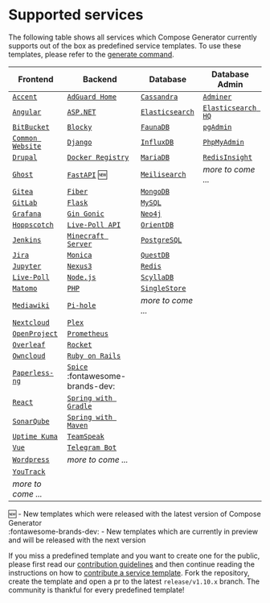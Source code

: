 # Supported services

The following table shows all services which Compose Generator currently supports out of the box as predefined service templates. To use these templates, please refer to the [generate command](../usage/generate).

| Frontend                                                                                                                                                        | Backend                                                                                                                                                              | Database                                                                                                                                                      | Database Admin                                                                                                                                                   |
| --------------------------------------------------------------------------------------------------------------------------------------------------------------- | -------------------------------------------------------------------------------------------------------------------------------------------------------------------- | ------------------------------------------------------------------------------------------------------------------------------------------------------------- | ---------------------------------------------------------------------------------------------------------------------------------------------------------------- |
| [`Accent`](https://github.com/compose-generator/compose-generator/tree/release/v1.10.x/predefined-services/frontend/accent)                                     | [`AdGuard Home`](https://github.com/compose-generator/compose-generator/tree/release/v1.10.x/predefined-services/backend/adguard-home)                               | [`Cassandra`](https://github.com/compose-generator/compose-generator/tree/release/v1.10.x/predefined-services/database/cassandra)                             | [`Adminer`](https://github.com/compose-generator/compose-generator/tree/release/v1.10.x/predefined-services/db-admin/adminer)                                    |
| [`Angular`](https://github.com/compose-generator/compose-generator/tree/release/v1.10.x/predefined-services/frontend/angular)                                   | [`ASP.NET`](https://github.com/compose-generator/compose-generator/tree/release/v1.10.x/predefined-services/backend/aspnet)                                          | [`Elasticsearch`](https://github.com/compose-generator/compose-generator/tree/release/v1.10.x/predefined-services/database/elasticsearch)                     | [`Elasticsearch HQ`](https://github.com/compose-generator/compose-generator/tree/release/v1.10.x/predefined-services/db-admin/elasticsearch-hq)                  |
| [`BitBucket`](https://github.com/compose-generator/compose-generator/tree/release/v1.10.x/predefined-services/frontend/bitbucket)                               | [`Blocky`](https://github.com/compose-generator/compose-generator/tree/release/v1.10.x/predefined-services/backend/blocky)                                           | [`FaunaDB`](https://github.com/compose-generator/compose-generator/tree/release/v1.10.x/predefined-services/database/faunadb)                                 | [`pgAdmin`](https://github.com/compose-generator/compose-generator/tree/release/v1.10.x/predefined-services/db-admin/pgadmin)                                    |
| [`Common Website`](https://github.com/compose-generator/compose-generator/tree/release/v1.10.x/predefined-services/frontend/common-website)                     | [`Django`](https://github.com/compose-generator/compose-generator/tree/release/v1.10.x/predefined-services/backend/django)                                           | [`InfluxDB`](https://github.com/compose-generator/compose-generator/tree/release/v1.10.x/predefined-services/database/influxdb)                               | [`PhpMyAdmin`](https://github.com/compose-generator/compose-generator/tree/release/v1.10.x/predefined-services/db-admin/phpmyadmin)                              |
| [`Drupal`](https://github.com/compose-generator/compose-generator/tree/release/v1.10.x/predefined-services/frontend/drupal)                                     | [`Docker Registry`](https://github.com/compose-generator/compose-generator/tree/release/v1.10.x/predefined-services/backend/docker-registry)                         | [`MariaDB`](https://github.com/compose-generator/compose-generator/tree/release/v1.10.x/predefined-services/database/mariadb)                                 | [`RedisInsight`](https://github.com/compose-generator/compose-generator/tree/release/v1.10.x/predefined-services/db-admin/redis-insight)                         |
| [`Ghost`](https://github.com/compose-generator/compose-generator/tree/release/v1.10.x/predefined-services/frontend/ghost)                                       | [`FastAPI`](https://github.com/compose-generator/compose-generator/tree/release/v1.10.x/predefined-services/backend/fastapi) :new:                                   | [`Meilisearch`](https://github.com/compose-generator/compose-generator/tree/release/v1.10.x/predefined-services/database/meilisearch)                         | *more to come ...*                                                                                                                                               |
| [`Gitea`](https://github.com/compose-generator/compose-generator/tree/release/v1.10.x/predefined-services/frontend/gitea)                                       | [`Fiber`](https://github.com/compose-generator/compose-generator/tree/release/v1.10.x/predefined-services/backend/fiber)                                             | [`MongoDB`](https://github.com/compose-generator/compose-generator/tree/release/v1.10.x/predefined-services/database/mongodb)                                 |                                                                                                                                                                  |
| [`GitLab`](https://github.com/compose-generator/compose-generator/tree/release/v1.10.x/predefined-services/frontend/gitlab)                                     | [`Flask`](https://github.com/compose-generator/compose-generator/tree/release/v1.10.x/predefined-services/backend/flask)                                             | [`MySQL`](https://github.com/compose-generator/compose-generator/tree/release/v1.10.x/predefined-services/database/mysql)                                     |                                                                                                                                                                  |
| [`Grafana`](https://github.com/compose-generator/compose-generator/tree/release/v1.10.x/predefined-services/frontend/grafana)                                   | [`Gin Gonic`](https://github.com/compose-generator/compose-generator/tree/release/v1.10.x/predefined-services/backend/gin)                                           | [`Neo4j`](https://github.com/compose-generator/compose-generator/tree/release/v1.10.x/predefined-services/database/neo4j)                                     |                                                                                                                                                                  |
| [`Hoppscotch`](https://github.com/compose-generator/compose-generator/tree/release/v1.10.x/predefined-services/frontend/hoppscotch)                             | [`Live-Poll API`](https://github.com/compose-generator/compose-generator/tree/release/v1.10.x/predefined-services/backend/live-poll-api)                             | [`OrientDB`](https://github.com/compose-generator/compose-generator/tree/release/v1.10.x/predefined-services/database/orientdb)                               |                                                                                                                                                                  |
| [`Jenkins`](https://github.com/compose-generator/compose-generator/tree/release/v1.10.x/predefined-services/frontend/jenkins)                                   | [`Minecraft Server`](https://github.com/compose-generator/compose-generator/tree/release/v1.10.x/predefined-services/backend/minecraft-server)                       | [`PostgreSQL`](https://github.com/compose-generator/compose-generator/tree/release/v1.10.x/predefined-services/database/postgres)                             |                                                                                                                                                                  |
| [`Jira`](https://github.com/compose-generator/compose-generator/tree/release/v1.10.x/predefined-services/frontend/jira)                                         | [`Monica`](https://github.com/compose-generator/compose-generator/tree/release/v1.10.x/predefined-services/backend/monica)                                           | [`QuestDB`](https://github.com/compose-generator/compose-generator/tree/release/v1.10.x/predefined-services/database/questdb)                                 |                                                                                                                                                                  |
| [`Jupyter`](https://github.com/compose-generator/compose-generator/tree/release/v1.10.x/predefined-services/frontend/jupyter)                                   | [`Nexus3`](https://github.com/compose-generator/compose-generator/tree/release/v1.10.x/predefined-services/backend/nexus)                                            | [`Redis`](https://github.com/compose-generator/compose-generator/tree/release/v1.10.x/predefined-services/database/redis)                                     |                                                                                                                                                                  |
| [`Live-Poll`](https://github.com/compose-generator/compose-generator/tree/release/v1.10.x/predefined-services/frontend/live-poll)                               | [`Node.js`](https://github.com/compose-generator/compose-generator/tree/release/v1.10.x/predefined-services/backend/node)                                            | [`ScyllaDB`](https://github.com/compose-generator/compose-generator/tree/release/v1.10.x/predefined-services/database/scylladb)                               |                                                                                                                                                                  |
| [`Matomo`](https://github.com/compose-generator/compose-generator/tree/release/v1.10.x/predefined-services/frontend/matomo)                                     | [`PHP`](https://github.com/compose-generator/compose-generator/tree/release/v1.10.x/predefined-services/backend/php)                                                 | [`SingleStore`](https://github.com/compose-generator/compose-generator/tree/release/v1.10.x/predefined-services/database/singlestore)                         |                                                                                                                                                                  |
| [`Mediawiki`](https://github.com/compose-generator/compose-generator/tree/release/v1.10.x/predefined-services/frontend/mediawiki)                               | [`Pi-hole`](https://github.com/compose-generator/compose-generator/tree/release/v1.10.x/predefined-services/backend/pi-hole)                                         | *more to come ...*                                                                                                                                            |                                                                                                                                                                  |
| [`Nextcloud`](https://github.com/compose-generator/compose-generator/tree/release/v1.10.x/predefined-services/frontend/nextcloud)                               | [`Plex`](https://github.com/compose-generator/compose-generator/tree/release/v1.10.x/predefined-services/backend/plex)                                               |                                                                                                                                                               |                                                                                                                                                                  |
| [`OpenProject`](https://github.com/compose-generator/compose-generator/tree/release/v1.10.x/predefined-services/frontend/openproject)                           | [`Prometheus`](https://github.com/compose-generator/compose-generator/tree/release/v1.10.x/predefined-services/backend/prometheus)                                   |                                                                                                                                                               |                                                                                                                                                                  |
| [`Overleaf`](https://github.com/compose-generator/compose-generator/tree/release/v1.10.x/predefined-services/frontend/overleaf)                                 | [`Rocket`](https://github.com/compose-generator/compose-generator/tree/release/v1.10.x/predefined-services/backend/rocket)                                           |                                                                                                                                                               |                                                                                                                                                                  |
| [`Owncloud`](https://github.com/compose-generator/compose-generator/tree/release/v1.10.x/predefined-services/frontend/owncloud)                                 | [`Ruby on Rails`](https://github.com/compose-generator/compose-generator/tree/release/v1.10.x/predefined-services/backend/rails)                                     |                                                                                                                                                               |                                                                                                                                                                  |
| [`Paperless-ng`](https://github.com/compose-generator/compose-generator/tree/release/v1.10.x/predefined-services/frontend/paperless-ng)                         | [`Spice`](https://github.com/compose-generator/compose-generator/tree/release/v1.10.x/predefined-services/backend/spice) :fontawesome-brands-dev:                    |                                                                                                                                                               |                                                                                                                                                                  |
| [`React`](https://github.com/compose-generator/compose-generator/tree/release/v1.10.x/predefined-services/frontend/react)                                       | [`Spring with Gradle`](https://github.com/compose-generator/compose-generator/tree/release/v1.10.x/predefined-services/backend/spring-gradle)                        |                                                                                                                                                               |                                                                                                                                                                  |
| [`SonarQube`](https://github.com/compose-generator/compose-generator/tree/release/v1.10.x/predefined-services/frontend/sonarqube)                               | [`Spring with Maven`](https://github.com/compose-generator/compose-generator/tree/release/v1.10.x/predefined-services/backend/spring-maven)                          |                                                                                                                                                               |                                                                                                                                                                  |
| [`Uptime Kuma`](https://github.com/compose-generator/compose-generator/tree/release/v1.10.x/predefined-services/frontend/uptime-kuma)                           | [`TeamSpeak`](https://github.com/compose-generator/compose-generator/tree/release/v1.10.x/predefined-services/backend/teamspeak)                                     |                                                                                                                                                               |                                                                                                                                                                  |
| [`Vue`](https://github.com/compose-generator/compose-generator/tree/release/v1.10.x/predefined-services/frontend/vue)                                           | [`Telegram Bot`](https://github.com/compose-generator/compose-generator/tree/release/v1.10.x/predefined-services/backend/telegram-bot)                               |                                                                                                                                                               |                                                                                                                                                                  |
| [`Wordpress`](https://github.com/compose-generator/compose-generator/tree/release/v1.10.x/predefined-services/frontend/wordpress)                               | *more to come ...*                                                                                                                                                   |                                                                                                                                                               |                                                                                                                                                                  |
| [`YouTrack`](https://github.com/compose-generator/compose-generator/tree/release/v1.10.x/predefined-services/frontend/youtrack)                                 |                                                                                                                                                                      |                                                                                                                                                               |                                                                                                                                                                  |
| *more to come ...*                                                                                                                                              |                                                                                                                                                                      |                                                                                                                                                               |                                                                                                                                                                  |

:new: - New templates which were released with the latest version of Compose Generator <br>
:fontawesome-brands-dev: - New templates which are currently in preview and will be released with the next version

If you miss a predefined template and you want to create one for the public, please first read our [contribution guidelines](../contributing) and then continue reading the instructions on how to [contribute a service template](https://github.com/compose-generator/compose-generator/blob/docs/supported-services-page/predefined-services/README.md). Fork the repository, create the template and open a pr to the latest `release/v1.10.x` branch. The community is thankful for every predefined template!